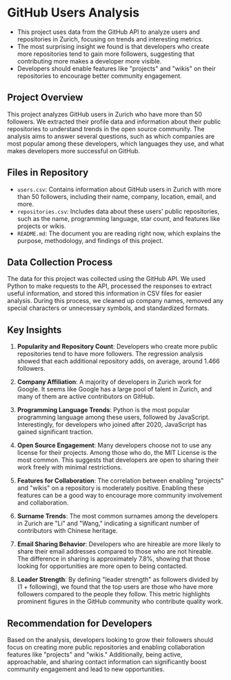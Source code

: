 # GitHub Users Analysis

- This project uses data from the GitHub API to analyze users and repositories in Zurich, focusing on trends and interesting metrics.
- The most surprising insight we found is that developers who create more repositories tend to gain more followers, suggesting that contributing more makes a developer more visible.
- Developers should enable features like "projects" and "wikis" on their repositories to encourage better community engagement.

## Project Overview
This project analyzes GitHub users in Zurich who have more than 50 followers. We extracted their profile data and information about their public repositories to understand trends in the open source community. The analysis aims to answer several questions, such as which companies are most popular among these developers, which languages they use, and what makes developers more successful on GitHub.

## Files in Repository
- `users.csv`: Contains information about GitHub users in Zurich with more than 50 followers, including their name, company, location, email, and more.
- `repositories.csv`: Includes data about these users' public repositories, such as the name, programming language, star count, and features like projects or wikis.
- `README.md`: The document you are reading right now, which explains the purpose, methodology, and findings of this project.

## Data Collection Process
The data for this project was collected using the GitHub API. We used Python to make requests to the API, processed the responses to extract useful information, and stored this information in CSV files for easier analysis. During this process, we cleaned up company names, removed any special characters or unnecessary symbols, and standardized formats.

## Key Insights
1. **Popularity and Repository Count**: Developers who create more public repositories tend to have more followers. The regression analysis showed that each additional repository adds, on average, around 1.466 followers.

2. **Company Affiliation**: A majority of developers in Zurich work for Google. It seems like Google has a large pool of talent in Zurich, and many of them are active contributors on GitHub.

3. **Programming Language Trends**: Python is the most popular programming language among these users, followed by JavaScript. Interestingly, for developers who joined after 2020, JavaScript has gained significant traction.

4. **Open Source Engagement**: Many developers choose not to use any license for their projects. Among those who do, the MIT License is the most common. This suggests that developers are open to sharing their work freely with minimal restrictions.

5. **Features for Collaboration**: The correlation between enabling "projects" and "wikis" on a repository is moderately positive. Enabling these features can be a good way to encourage more community involvement and collaboration.

6. **Surname Trends**: The most common surnames among the developers in Zurich are "Li" and "Wang," indicating a significant number of contributors with Chinese heritage.

7. **Email Sharing Behavior**: Developers who are hireable are more likely to share their email addresses compared to those who are not hireable. The difference in sharing is approximately 7.8%, showing that those looking for opportunities are more open to being contacted.

8. **Leader Strength**: By defining "leader strength" as followers divided by (1 + following), we found that the top users are those who have more followers compared to the people they follow. This metric highlights prominent figures in the GitHub community who contribute quality work.

## Recommendation for Developers
Based on the analysis, developers looking to grow their followers should focus on creating more public repositories and enabling collaboration features like "projects" and "wikis." Additionally, being active, approachable, and sharing contact information can significantly boost community engagement and lead to new opportunities.

